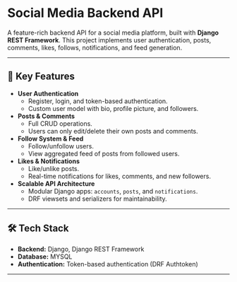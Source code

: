 # Social Media Backend API

A feature-rich backend API for a social media platform, built with **Django REST Framework**. This project implements user authentication, posts, comments, likes, follows, notifications, and feed generation.

---

## 🚀 Key Features

- **User Authentication**
  - Register, login, and token-based authentication.
  - Custom user model with bio, profile picture, and followers.
- **Posts & Comments**
  - Full CRUD operations.
  - Users can only edit/delete their own posts and comments.
- **Follow System & Feed**
  - Follow/unfollow users.
  - View aggregated feed of posts from followed users.
- **Likes & Notifications**
  - Like/unlike posts.
  - Real-time notifications for likes, comments, and new followers.
- **Scalable API Architecture**
  - Modular Django apps: `accounts`, `posts`, and `notifications`.
  - DRF viewsets and serializers for maintainability.

---

## 🛠 Tech Stack

- **Backend:** Django, Django REST Framework  
- **Database:** MYSQL  
- **Authentication:** Token-based authentication (DRF Authtoken)

---



